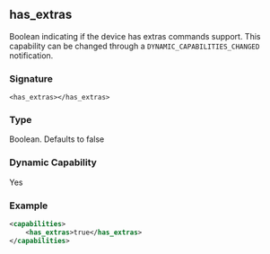## has\_extras

Boolean indicating if the device has extras commands support. This capability can be changed through a `DYNAMIC_CAPABILITIES_CHANGED`  notification.


### Signature

`<has_extras></has_extras>`


### Type

Boolean. Defaults to false


### Dynamic Capability

Yes


### Example

```xml
<capabilities>
    <has_extras>true</has_extras>
</capabilities>
```


